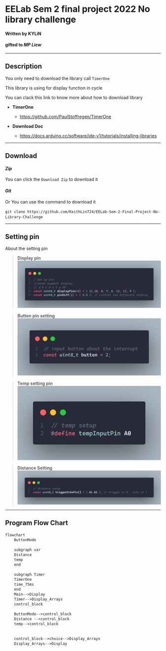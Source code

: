 # EELab Sem 2 final project 2022 No library challenge 

#### Written by **KYLiN** 
#### gifted to ***MP Liew*** 

---
## Description 
You only need to download the library call ```TimerOne```

This library is using for display function in cycle 

You can clack this link to know more about how to download library 

- **TimerOne**
  - https://github.com/PaulStoffregen/TimerOne
  
- **Download Doc**
  - https://docs.arduino.cc/software/ide-v1/tutorials/installing-libraries

---
## Download 

#### ***Zip***

You can click the `Download Zip` to download it


#### ***Git***
Or You can use the command to download it 

`git clone https://github.com/KeithLin724/EELab-Sem-2-Final-Project-No-Library-Challenge`

---
## Setting pin 
About the setting pin 

> **Display pin**
![](/readme_img/display_change_pin.png)

> **Button pin setting**
![](/readme_img/button_setting.png)

> **Temp setting pin**
![](/readme_img/temp_setting.png)

> **Distance Setting**
![](/readme_img/TriEcho.png)

--- 
## Program Flow Chart 
```mermaid 
flowchart 
    ButtonMode
    
    subgraph var
    Distance
    temp
    end

    subgraph Timer
    TimerOne
    time_75ms
    end
    Main-->Display
    Timer-->Display_Arrays
    control_block

    ButtonMode-->control_block
    Distance -->control_block
    temp-->control_block

    
    control_block-->choice-->Display_Arrays
    Display_Arrays-->Display
```


